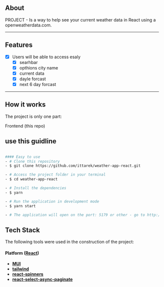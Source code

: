 ## About

PROJECT - Is a way to help  see your current weather data in React using a openweatherdata.com.

---

## Features

- [x] Users will be able to access esaly
  - [x] searhbar
  - [x] opthions city name
  - [x] current data
  - [x] dayle forcast
  - [x] next 6 day forcast

---

## How it works

The project is only one part:


 Frontend (this repo)


## use this guidline
```bash

#### Easy to use
- # Clone this repository
- $ git clone https://github.com/ittarek/weather-app-react.git

- # Access the project folder in your terminal
- $ cd weather-app-react

- # Install the dependencies
- $ yarn

- # Run the application in development mode
- $ yarn start

- # The application will open on the port: 5179 or other - go to http://localhost:5179
```
## Tech Stack

The following tools were used in the construction of the project:

#### **Platform** ([React](https://reactjs.org/))


- **[MUI](https://mui.com/material-ui/getting-started/)**
- **[tailwind](https://tailwindcss.com/doc/)**
- **[react-spinners](https://www.npmjs.com/package/react-spinners)**
- **[react-select-async-paginate](https://www.npmjs.com/package/react-select-async-paginate)**


